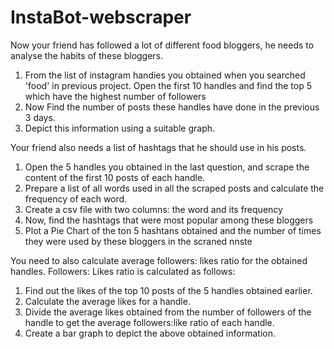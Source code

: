 # InstaBot-webscraper

Now your friend has followed a lot of different food bloggers, he needs to analyse the habits of these bloggers. 
1. From the list of instagram handies you obtained when you searched 'food' in previous project. Open the first 10 handles and find the top 5 which have the highest number of followers
2. Now Find the number of posts these handles have done in the previous 3 days.
3. Depict this information using a suitable graph.

Your friend also needs a list of hashtags that he should use in his posts. 
1. Open the 5 handles you obtained in the last question, and scrape the content of the first 10 posts of each handle.
2. Prepare a list of all words used in all the scraped posts and calculate the frequency of each word.
3. Create a csv file with two columns: the word and its frequency
4. Now, find the hashtags that were most popular among these bloggers
5. Plot a Pie Chart of the ton 5 hashtans obtained and the number of times they were used by these bloggers in the scraned nnste

You need to also calculate average followers: likes ratio for the obtained handles. Followers: Likes ratio is calculated as follows: 
1. Find out the likes of the top 10 posts of the 5 handles obtained earlier.
2. Calculate the average likes for a handle.
3. Divide the average likes obtained from the number of followers of the handle to get the average followers:like ratio of each handle.
4. Create a bar graph to depict the above obtained information.
